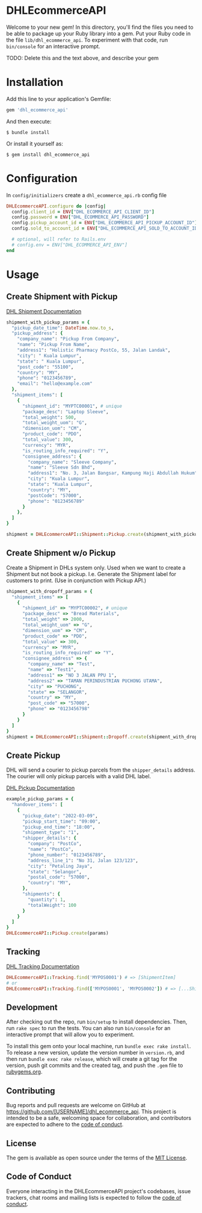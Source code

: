# DHLEcommerceAPI

Welcome to your new gem! In this directory, you'll find the files you need to be able to package up your Ruby library into a gem. Put your Ruby code in the file `lib/dhl_ecommerce_api`. To experiment with that code, run `bin/console` for an interactive prompt.

TODO: Delete this and the text above, and describe your gem

# Installation

Add this line to your application's Gemfile:

```ruby
gem 'dhl_ecommerce_api'
```

And then execute:

    $ bundle install

Or install it yourself as:

    $ gem install dhl_ecommerce_api

# Configuration
In `config/initializers` create a `dhl_ecommerce_api.rb` config file
```ruby
DHLEcommerceAPI.configure do |config|
  config.client_id = ENV["DHL_ECOMMERCE_API_CLIENT_ID"]
  config.password = ENV["DHL_ECOMMERCE_API_PASSWORD"]
  config.pickup_account_id = ENV["DHL_ECOMMERCE_API_PICKUP_ACCOUNT_ID"]
  config.sold_to_account_id = ENV["DHL_ECOMMERCE_API_SOLD_TO_ACCOUNT_ID"]

  # optional, will refer to Rails.env
  # config.env = ENV["DHL_ECOMMERCE_API_ENV"]
end
```
# Usage
## Create Shipment with Pickup
[DHL Shipment Documentation](https://sandbox.dhlecommerce.asia/API/docs/v2/pickup.html)
```ruby
shipment_with_pickup_params = {
  "pickup_date_time": DateTime.now.to_s,
  "pickup_address": {
    "company_name": "Pickup From Company",
    "name": "Pickup From Name",
    "address1": "Holistic Pharmacy PostCo, 55, Jalan Landak",
    "city": " Kuala Lumpur",
    "state": " Kuala Lumpur",
    "post_code": "55100",
    "country": "MY",
    "phone": "0123456789",
    "email": "hello@example.com"
  },
  "shipment_items": [
    {
      "shipment_id": "MYPTC00001", # unique
      "package_desc": "Laptop Sleeve", 
      "total_weight": 500,
      "total_weight_uom": "G",
      "dimension_uom": "CM",
      "product_code": "PDO",
      "total_value": 300,
      "currency": "MYR",
      "is_routing_info_required": "Y",
      "consignee_address": {
        "company_name": "Sleeve Company",
        "name": "Sleeve Sdn Bhd",
        "address1": "No. 3, Jalan Bangsar, Kampung Haji Abdullah Hukum",
        "city": "Kuala Lumpur",
        "state": "Kuala Lumpur",
        "country": "MY",
        "postCode": "57000",
        "phone": "0123456789"
      }
    },
  ]
}

shipment = DHLEcommerceAPI::Shipment::Pickup.create(shipment_with_pickup_params)
```


## Create Shipment w/o Pickup
Create a Shipment in DHLs system only. Used when we want to create a Shipment but not book a pickup. I.e. Generate the Shipment label for customers to print. (Use in conjunction with Pickup API.)
```ruby
shipment_with_dropoff_params = {
  "shipment_items" => [
    { 
      "shipment_id" => "MYPTC00002", # unique
      "package_desc" => "Bread Materials",
      "total_weight" => 2000,
      "total_weight_uom" => "G",
      "dimension_uom" => "CM",
      "product_code" => "PDO",
      "total_value" => 300,
      "currency" => "MYR",
      "is_routing_info_required" => "Y",
      "consignee_address" => { 
        "company_name" => "Test",
        "name" => "Test1",
        "address1" => "NO 3 JALAN PPU 1",
        "address2" => "TAMAN PERINDUSTRIAN PUCHONG UTAMA",
        "city" => "PUCHONG",
        "state" => "SELANGOR",
        "country" => "MY",
        "post_code" => "57000",
        "phone" => "0123456798"
      }
    }
  ]
}
shipment = DHLEcommerceAPI::Shipment::Dropoff.create(shipment_with_dropoff_params)
```

## Create Pickup
DHL will send a courier to pickup parcels from the `shipper_details` address. The courier will only pickup parcels with a valid DHL label.

[DHL Pickup Documentation](https://sandbox.dhlecommerce.asia/API/docs/v2/pickup.html)

```ruby
example_pickup_params = {
  "handover_items": [
    {
      "pickup_date": "2022-03-09",
      "pickup_start_time": "09:00",
      "pickup_end_time": "18:00",
      "shipment_type": "1",
      "shipper_details": {
        "company": "PostCo",
        "name": "PostCo",
        "phone_number": "0123456789",
        "address_line_1": "No 31, Jalan 123/123",
        "city": "Petaling Jaya",
        "state": "Selangor",
        "postal_code": "57000",
        "country": "MY",
      },
      "shipments": {
        "quantity": 1,
        "totalWeight": 100
      }
    }
  ]
}
DHLEcommerceAPI::Pickup.create(params)
```
## Tracking
[DHL Tracking Documentation](https://sandbox.dhlecommerce.asia/API/docs/v2/pickup.html)
```ruby
DHLEcommerceAPI::Tracking.find('MYPOS0001') # => [ShipmentItem]
# or
DHLEcommerceAPI::Tracking.find(['MYPOS0001', 'MYPOS0002']) # => [...ShipmentItems]
```


## Development

After checking out the repo, run `bin/setup` to install dependencies. Then, run `rake spec` to run the tests. You can also run `bin/console` for an interactive prompt that will allow you to experiment.

To install this gem onto your local machine, run `bundle exec rake install`. To release a new version, update the version number in `version.rb`, and then run `bundle exec rake release`, which will create a git tag for the version, push git commits and the created tag, and push the `.gem` file to [rubygems.org](https://rubygems.org).

## Contributing

Bug reports and pull requests are welcome on GitHub at https://github.com/[USERNAME]/dhl_ecommerce_api. This project is intended to be a safe, welcoming space for collaboration, and contributors are expected to adhere to the [code of conduct](https://github.com/[USERNAME]/dhl_ecommerce_api/blob/master/CODE_OF_CONDUCT.md).

## License

The gem is available as open source under the terms of the [MIT License](https://opensource.org/licenses/MIT).

## Code of Conduct

Everyone interacting in the DHLEcommerceAPI project's codebases, issue trackers, chat rooms and mailing lists is expected to follow the [code of conduct](https://github.com/[USERNAME]/dhl_ecommerce_api/blob/master/CODE_OF_CONDUCT.md).

